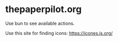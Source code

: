 # thepaperpilot.org

Use bun to see available actions.

Use this site for finding icons: https://icones.js.org/
